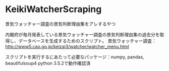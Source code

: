 # KeikiWatcherScraping
景気ウォッチャー調査の景気判断理由集をアレするやつ

内閣府が毎月発表している景気ウォッチャー調査の景気判断理由集の過去分を取得し、データベースを生成するためのスクリプト。
景気ウォッチャー調査：http://www5.cao.go.jp/keizai3/watcher/watcher_menu.html

スクリプトを実行するにあたって必要なパッケージ：numpy, pandas, beautifulsoup4
python 3.5.2で動作確認済
